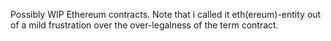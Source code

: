 Possibly WIP Ethereum contracts.
Note that i called it eth(ereum)-entity out of a mild frustration over the over-legalness of the term contract.
